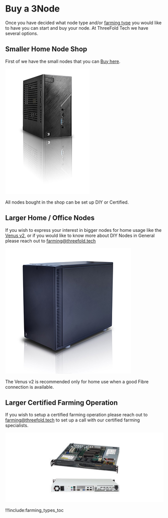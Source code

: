 
# Buy a 3Node

Once you have decided what node type and/or [farming type](farming_types) you would like to have you can start and buy your node.
At ThreeFold Tech we have several options.

## Smaller Home Node Shop

First of we have the small nodes that you can [Buy here](https://shop.threefold.tech). 

![titan node](img/titan_side.jpg 'size=200')

All nodes bought in the shop can be set up DIY or Certified.


## Larger Home / Office Nodes

If you wish to express your interest in bigger nodes for home usage like the [Venus v2](venus_v2), or if you would like to know more about DIY Nodes in General please reach out to [farming@threefold.tech](mailto:farming@threefold.tech)

![venus node](img/venus_sideview.jpg 'size=200')

The Venus v2 is recommended only for home use when a good Fibre connection is available.

<!--- TODO: Talk to Kristof if we list this, if yes we need to refresh our pricing and see if we can get the components before September. --->

## Larger Certified Farming Operation

If you wish to setup a certified farming operation please reach out to [farming@threefold.tech](mailto:farming@threefold.tech) to set up a call with our certified farming specialists.

![scale out node](img/scale_node_1.png 'size=200')


!!!include:farming_types_toc